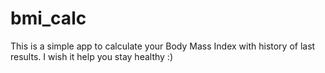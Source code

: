 # bmi_calc

This is a simple app to calculate your Body Mass Index with history of last results.
I wish it help you stay healthy :)

